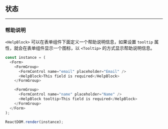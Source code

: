 ## 状态

---

### 帮助说明

`<HelpBlock>` 可以在表单组件下面定义一个帮助说明信息，如果设置 `tooltip` 属性，就会在表单组件显示一个图标，以 `<Tooltip>` 的方式显示帮助说明信息。

<!--start-code-->

```js
const instance = (
  <Form>
    <FormGroup>
      <FormControl name="email" placeholder="Email" />
      <HelpBlock>This field is required</HelpBlock>
    </FormGroup>

    <FormGroup>
      <FormControl name="name" placeholder="Name" />
      <HelpBlock tooltip>This field is required</HelpBlock>
    </FormGroup>
  </Form>
);

ReactDOM.render(instance);
```

<!--end-code-->
